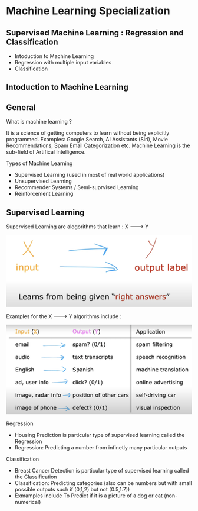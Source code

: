 # Machine Learning Specialization

## Supervised Machine Learning : Regression and Classification
* Intoduction to Machine Learning
* Regression with multiple input variables
* Classification

## Intoduction to Machine Learning
## General
What is machine learning ? 

It is a science of getting computers to learn without being explicitly programmed.
Examples: Google Search, AI Assistants (Siri), Movie Recommendations, Spam Email Categorization etc.
Machine Learning is the sub-field of Artifical Intelligence.

Types of Machine Learning 
* Supervised Learning (used in most of real world applications)
* Unsupervised Learning
* Recommender Systems / Semi-suprvised Learning
* Reinforcement Learning

## Supervised Learning 
Supervised Learning are alogorithms that learn : X ---> Y

![SL1](https://github.com/vyasaarsh/Learnings/blob/main/Machine%20Learning%20Specialization/Images/SL1.png)

Examples for the X ---> Y algorithms include : 

![SL2](https://github.com/vyasaarsh/Learnings/blob/main/Machine%20Learning%20Specialization/Images/SL2.png)

Regression

* Housing Prediction is particular type of supervised learning called the Regression
* Regression: Predicting a number from infinetly many particular outputs

Classification

* Breast Cancer Detection is particular type of supervised learning called the Classification
* Classification: Predicting categories (also can be numbers but with small possible outputs such if (0,1,2) but not (0.5,1.7))
* Exmamples include To Predict if it is a picture of a dog or cat (non-numerical) 
